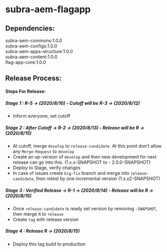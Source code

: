 # subra-aem-flagapp


## Dependencies:
subra-aem-commons:1.0.0 <br>
subra-aem-configs:1.0.0 <br>
subra-aem-apps-structure:1.0.0 <br>
subra-aem-content:1.0.0 <br>
flag-app-core:1.0.0 <br>

## Release Process:
#### Steps For Release:

##### Stage 1 : R-5 -> (2020/8/10) - Cutoff will be R-3 -> (2020/8/12)
- Inform everyone, set cutoff

##### Stage 2 : After Cutoff -> R-2 -> (2020/8/13) - Release will be R -> (2020/8/15)
- At cutoff, merge `develop` to `release-candidate`. At this point don't allow any `Merge-Request` to `develop` 
- Create an up-version of `develop` and then new development for next release can go into this. (1.x.x-SNAPSHOT to - 2.0.0-SNAPSHOT)
- Deploy to Stage, verify changes
- In case of issues create `big-fix` branch and merge into `release-candidate`, then retest by one incremental version (1.x.x2-SNAPSHOT)

##### Stage 3 : Verified Release -> R-1 -> (2020/8/14) - Release will be R -> (2020/8/15)
- Once `release-candidate` is ready set version by removing `-SNAPSHOT`, then merge it to `release`
- Create `tag` with release version

##### Stage 4 : Release R -> (2020/8/15)
- Deploy this tag build to production